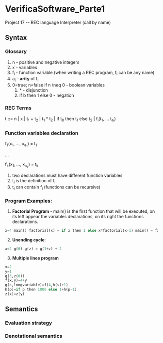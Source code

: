 # VerificaSoftware_Parte1
Project 17 -- REC language Interpreter (call by name)
## Syntax
### Glossary
1. n \- positive and negative integers
2. x \- variables
3. f<sub>i</sub> \- function variable (when writing a REC program, f<sub>i</sub> can be any name)
4. a<sub>i</sub> \- **arity** of f<sub>i</sub>
5. 0=true; n=false if n \neq 0 \- boolean variables
   1. \* \- disjunction
   2. if b then 1 else 0 \- negation 


### REC Terms
t ::= n | x | t<sub>1</sub> + t<sub>2</sub> | t<sub>1</sub> * t<sub>2</sub> | if t<sub>0</sub> then t<sub>1</sub> else t<sub>2</sub> | f<sub>i</sub>(t<sub>1</sub>, ... t<sub>a<sub>i</sub></sub>)

### Function variables declaration
f<sub>1</sub>(x<sub>1</sub>, ..., x<sub>a<sub>1</sub></sub>) = t<sub>1</sub>

...

f<sub>k</sub>(x<sub>1</sub>, ..., x<sub>a<sub>k</sub></sub>) = t<sub>k</sub>

1. two declarations must have different function variables
2. t<sub>i</sub> is the definition of f<sub>i</sub>
3. t<sub>i</sub> can contain f<sub>i</sub> (functions can be recursive)

### Program Examples:
1. **Factorial Program** - main() is the first function that will be executed, on its
left appear the variables declarations, on its right the functions declarations.

```Python
x=4 main() factorial(x) = if x then 1 else x*factorial(x-1) main() = factorial(x+1)
```

2. **Unending cycle**:

```Python
x=2 g(6) g(z) = g(1+z) + 2
```

3. **Multiple lines program**

```Python
x=2
y=1
g(3,z(0))
f(x,y)=4+y 
g(s,longvariable)=f(4,h(s)+1) 
h(p)=if p then 1000 else 1+h(p-1) 
z(x)=z(y)
```

## Semantics

### Evaluation strategy

### Denotational semantics
